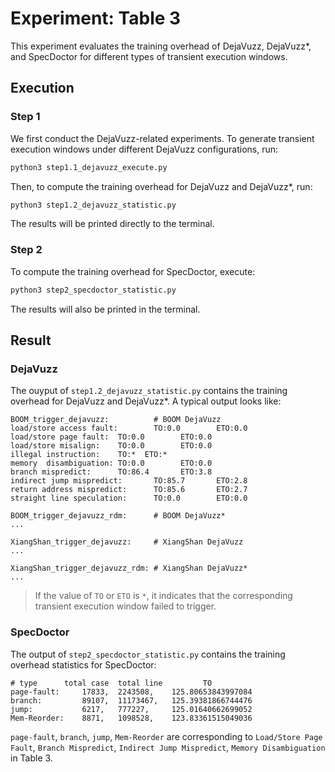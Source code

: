 # Experiment: Table 3

This experiment evaluates the training overhead of DejaVuzz, DejaVuzz\*, and SpecDoctor for different types of transient execution windows.

## Execution

### Step 1

We first conduct the DejaVuzz-related experiments.
To generate transient execution windows under different DejaVuzz configurations, run:

```bash
python3 step1.1_dejavuzz_execute.py
```

Then, to compute the training overhead for DejaVuzz and DejaVuzz\*, run:

```bash
python3 step1.2_dejavuzz_statistic.py
```

The results will be printed directly to the terminal.

### Step 2

To compute the training overhead for SpecDoctor, execute:

```bash
python3 step2_specdoctor_statistic.py
```

The results will also be printed in the terminal.

## Result

### DejaVuzz

The ouyput of `step1.2_dejavuzz_statistic.py` contains the training overhead for DejaVuzz and DejaVuzz\*.
A typical output looks like:

```plaintext
BOOM_trigger_dejavuzz:          # BOOM DejaVuzz
load/store access fault:        TO:0.0        ETO:0.0
load/store page fault:  TO:0.0        ETO:0.0
load/store misalign:    TO:0.0        ETO:0.0
illegal instruction:    TO:*  ETO:*
memory  disambiguation: TO:0.0        ETO:0.0
branch mispredict:      TO:86.4       ETO:3.8
indirect jump mispredict:       TO:85.7       ETO:2.8
return address mispredict:      TO:85.6       ETO:2.7
straight line speculation:      TO:0.0        ETO:0.0

BOOM_trigger_dejavuzz_rdm:      # BOOM DejaVuzz*
...

XiangShan_trigger_dejavuzz:     # XiangShan DejaVuzz
...

XiangShan_trigger_dejavuzz_rdm: # XiangShan DejaVuzz*
...
```

> If the value of `TO` or `ETO` is `*`, it indicates that the corresponding transient execution window failed to trigger.


### SpecDoctor

The output of `step2_specdoctor_statistic.py` contains the training overhead statistics for SpecDoctor:

```plaintext
# type      total case  total line         TO
page-fault:     17833,  2243508,    125.80653843997084
branch:         89107,  11173467,   125.39381866744476
jump:           6217,   777227,     125.01640662699052
Mem-Reorder:    8871,   1098528,    123.83361515049036
```

`page-fault`, `branch`, `jump`, `Mem-Reorder` are corresponding to `Load/Store Page Fault`, `Branch Mispredict`, `Indirect Jump Mispredict`, `Memory Disambiguation` in Table 3.
